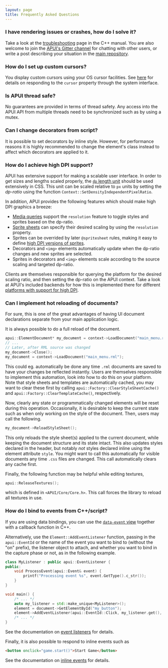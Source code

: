 ```yaml
---
layout: page
title: Frequently Asked Questions
---
```



### I have rendering issues or crashes, how do I solve it?

Take a look at the [troubleshooting](cpp_manual/troubleshooting.html) page in the C++ manual. You are also welcome to join the [APUI's Gitter channel](https://gitter.im/APUI/community) for chatting with other users, or write a post describing your situation in the [main repository]({{page.lib_site}}).


### How do I set up custom cursors?

You display custom cursors using your OS cursor facilities. See [here](cpp_manual/contexts.html#mouse-cursor) for details on responding to the `cursor` property through the system interface.


### Is APUI thread safe?

No guarantees are provided in terms of thread safety. Any access into the APUI API from multiple threads need to be synchronized such as by using a mutex.


### Can I change decorators from script?

It is possible to set decorators by inline style. However, for performance reasons it is highly recommended to change the element's class instead to affect which decorators are applied to it.


### How do I achieve high DPI support?

APUI has extensive support for making a scalable user interface. In order to get sizes and lengths scaled properly, the [`dp` length unit](css/syntax.html#dp-unit) should be used extensively in CSS. This unit can be scaled relative to `px` units by setting the *dp-ratio* using the function `Context::SetDensityIndependentPixelRatio`.

In addition, APUI provides the following features which should make high DPI graphics a breeze:

- [Media queries](css/media_queries.html) support the `resolution` feature to toggle styles and sprites based on the dp-ratio.
- [Sprite sheets](css/sprite_sheets.html) can specify their desired scaling by using the `resolution` property.
- Sprites can be overrided by later `@spritesheet` rules, making it easy to define [high DPI versions of sprites](css/sprite_sheets.html#high-dpi).
- Decorators and `<img>` elements automatically update when the dp-ratio changes and new sprites are selected.
- Sprites in decorators and `<img>` elements scale according to the source scaling and targeted dp-ratio.

Clients are themselves responsible for querying the platform for the desired scaling ratio, and then setting the dp-ratio on the APUI context. Take a look at APUI's included backends for how this is implemented there for different [platforms with support for high DPI](https://github.com/mikke89/APUI#apui-backends).


### Can I implement hot reloading of documents?

For sure, this is one of the great advantages of having UI document declarations separate from your main application logic.

It is always possible to do a full reload of the document. 

```cpp
apui::ElementDocument* my_document = context->LoadDocument("main_menu.rml");
// ...
// Later, after RML source was changed
my_document->Close();
my_document = context->LoadDocument("main_menu.rml");
```
This could eg. automatically be done any time `.rml` documents are saved to have your changes be reflected instantly. Users are themselves responsible to implement this automation, look into how to do this on your platform. Note that style sheets and templates are automatically cached, you may want to clear these first by calling `apui::Factory::ClearStyleSheetCache()` and `apui::Factory::ClearTemplateCache()`, respectively.

Now, clearly any state or programmatically changed elements will be reset during this operation. Occasionally, it is desirable to keep the current state such as when only working on the style of the document. Then, users may call the following.

```cpp
my_document->ReloadStyleSheet();
```

This only reloads the style sheet(s) applied to the current document, while keeping the document structure and its state intact. This also updates styles declared in the header, but notably *not* styles declared inline using the element attribute `style`. You might want to call this automatically for visible documents any time `.css` files are changed. This call automatically clears any cache first.

Finally, the following function may be helpful while editing textures,
```cpp
apui::ReleaseTextures();
```
which is defined in `<APUI/Core/Core.h>`. This call forces the library to reload all textures in use.


### How do I bind to events from C++/script?

If you are using data bindings, you can use the [`data-event` view](data_bindings/views_and_controllers.html#data-event) together with a callback function in C++.

Alternatively, use the `Element::AddEventListener` function, passing in the `apui::EventId` or the name of the event you want to bind to (without the "on" prefix), the listener object to attach, and whether you want to bind in the capture phase or not, as in the following example.

```cpp
class MyListener : public apui::EventListener {
public:
	void ProcessEvent(apui::Event& event) {
		printf("Processing event %s", event.GetType().c_str());
	}
}

void main() {
	/* ... */
	auto my_listener = std::make_unique<MyListener>();
	element = document->GetElementById("my_button");
	element->AddEventListener(apui::EventId::Click, my_listener.get(), false);
	/* ... */
}
```
See the documentation on [event listeners](cpp_manual/events.html#event-listeners) for details.

Finally, it is also possible to respond to inline events such as 

```html
<button onclick="game.start()">Start Game</button>
```
See the documentation on [inline events](cpp_manual/events.html#inline-events) for details.
